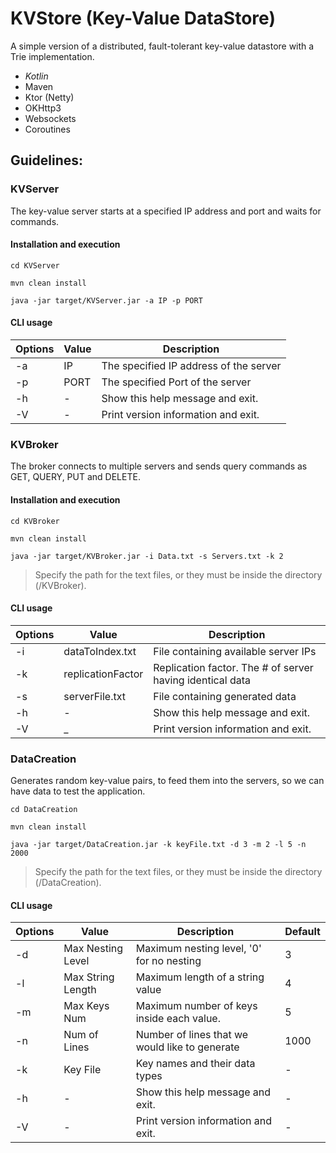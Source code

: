 # KVStore (Key-Value DataStore)
A simple version of a distributed, fault-tolerant key-value datastore with a Trie implementation.

* *Kotlin*
* Maven
* Ktor (Netty)
* OKHttp3
* Websockets
* Coroutines

## Guidelines:

### KVServer
The key-value server starts at a specified IP address and port and waits for commands.

#### Installation and execution

`cd KVServer`

`mvn clean install`

`java -jar target/KVServer.jar -a IP -p PORT`

#### CLI usage
Options | Value | Description
---     | ---   | --- |
-a      | IP    | The specified IP address of the server
-p      | PORT  | The specified Port of the server
-h      | -     | Show this help message and exit.
-V      | -     | Print version information and exit.

### KVBroker
The broker connects to multiple servers and sends query commands as GET, QUERY, PUT and DELETE.

#### Installation and execution

`cd KVBroker`

`mvn clean install`

`java -jar target/KVBroker.jar -i Data.txt -s Servers.txt -k 2`

> Specify the path for the text files, or they must be inside the directory (/KVBroker).

#### CLI usage
Options | Value             | Description
---     | ---               | --- |
-i      | dataToIndex.txt   | File containing available server IPs
-k      | replicationFactor | Replication factor. The # of server having identical data
-s      | serverFile.txt    | File containing generated data
-h      | -                 | Show this help message and exit.
-V      | _                 | Print version information and exit.


### DataCreation
Generates random key-value pairs, to feed them into the servers, so we can have data to test the application.

`cd DataCreation`

`mvn clean install`

`java -jar target/DataCreation.jar -k keyFile.txt -d 3 -m 2 -l 5 -n 2000`

> Specify the path for the text files, or they must be inside the directory (/DataCreation).

#### CLI usage
Options | Value             | Description                                    | Default
---     | ---               | ---                                            | --- |
-d      | Max Nesting Level | Maximum nesting level, '0' for no nesting      | 3
-l      | Max String Length | Maximum length of a string value               | 4
-m      | Max Keys Num      | Maximum number of keys inside each value.      | 5
-n      | Num of Lines      | Number of lines that we would like to generate | 1000
-k      | Key File          | Key names and their data types                 | -
-h      | -                 | Show this help message and exit.               | -
-V      | -                 | Print version information and exit.            | -
